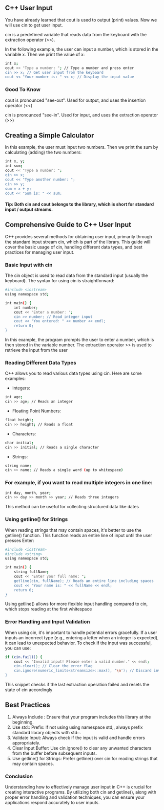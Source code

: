 
## C++ User Input

You have already learned that cout is used to output (print) values. Now we will use cin to get user input.

cin is a predefined variable that reads data from the keyboard with the extraction operator (>>).

In the following example, the user can input a number, which is stored in the variable x. Then we print the value of x:




```bash
int x; 
cout << "Type a number: "; // Type a number and press enter
cin >> x; // Get user input from the keyboard
cout << "Your number is: " << x; // Display the input value
 ```

 ### Good To Know
cout is pronounced "see-out". Used for output, and uses the insertion operator (<<)

cin is pronounced "see-in". Used for input, and uses the extraction operator (>>)

## Creating a Simple Calculator

In this example, the user must input two numbers. Then we print the sum by calculating (adding) the two numbers:

```bash 
int x, y;
int sum;
cout << "Type a number: ";
cin >> x;
cout << "Type another number: ";
cin >> y;
sum = x + y;
cout << "Sum is: " << sum;
```

#### Tip: Both cin and cout belongs to the <iostream> library, which is short for standard input / output streams.

## Comprehensive Guide to C++ User Input
C++ provides several methods for obtaining user input, primarily through the standard input stream cin, which is part of the <iostream> library. This guide will cover the basic usage of cin, handling different data types, and best practices for managing user input.

### Basic Input with cin
The cin object is used to read data from the standard input (usually the keyboard). The syntax for using cin is straightforward:

```bash 
#include <iostream>
using namespace std;

int main() {
    int number;
    cout << "Enter a number: ";
    cin >> number; // Read integer input
    cout << "You entered: " << number << endl;
    return 0;
}
```

In this example, the program prompts the user to enter a number, which is then stored in the variable number. The extraction operator >> is used to retrieve the input from the user

### Reading Different Data Types

C++ allows you to read various data types using cin. Here are some examples:

- Integers:
```bash 
int age;
cin >> age; // Reads an integer
```
- Floating Point Numbers:
```bash 
float height;
cin >> height; // Reads a float
```

- Characters:
```bash
char initial;
cin >> initial; // Reads a single character
 ```
- Strings:

```bash 
string name;
cin >> name; // Reads a single word (up to whitespace)
```

### For example, if you want to read multiple integers in one line:
```bash 
int day, month, year;
cin >> day >> month >> year; // Reads three integers
```
This method can be useful for collecting structured data like dates

### Using getline() for Strings

When reading strings that may contain spaces, it's better to use the getline() function. This function reads an entire line of input until the user presses Enter:

```bash 
#include <iostream>
#include <string>
using namespace std;

int main() {
    string fullName;
    cout << "Enter your full name: ";
    getline(cin, fullName); // Reads an entire line including spaces
    cout << "Your name is: " << fullName << endl;
    return 0;
}
```

Using getline() allows for more flexible input handling compared to cin, which stops reading at the first whitespace

### Error Handling and Input Validation
When using cin, it's important to handle potential errors gracefully. If a user inputs an incorrect type (e.g., entering a letter when an integer is expected), it can lead to unexpected behavior. To check if the input was successful, you can use:

```bash 
if (cin.fail()) {
    cout << "Invalid input! Please enter a valid number." << endl;
    cin.clear(); // Clear the error flag
    cin.ignore(numeric_limits<streamsize>::max(), '\n'); // Discard invalid input
}
```
This snippet checks if the last extraction operation failed and resets the state of cin accordingly

## Best Practices

1. Always Include <iostream>: Ensure that your program includes this library at the beginning.
2. Use std:: Prefix: If not using using namespace std;, always prefix standard library objects with std::.
3. Validate Input: Always check if the input is valid and handle errors appropriately.
4. Clear Input Buffer: Use cin.ignore() to clear any unwanted characters from the buffer before subsequent inputs.
5. Use getline() for Strings: Prefer getline() over cin for reading strings that may contain spaces.

### Conclusion

Understanding how to effectively manage user input in C++ is crucial for creating interactive programs. By utilizing both cin and getline(), along with proper error handling and validation techniques, you can ensure your applications respond accurately to user inputs.

